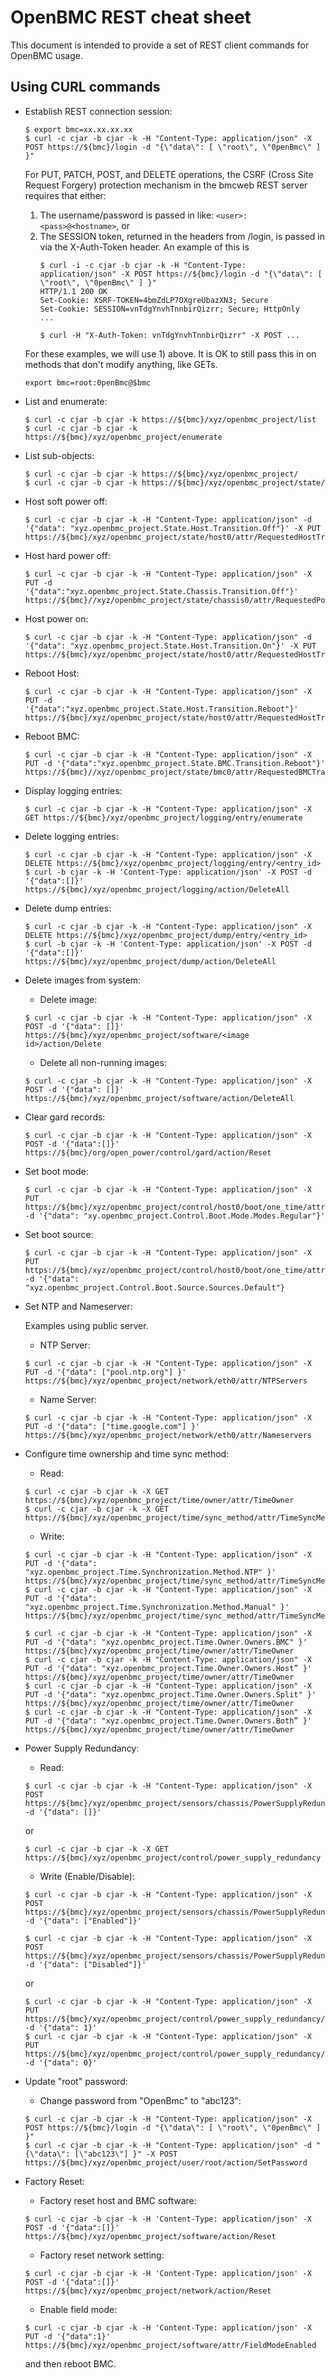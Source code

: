 # OpenBMC REST cheat sheet

This document is intended to provide a set of REST client commands for OpenBMC usage.

## Using CURL commands
* Establish REST connection session:
    ```
   $ export bmc=xx.xx.xx.xx
   $ curl -c cjar -b cjar -k -H "Content-Type: application/json" -X POST https://${bmc}/login -d "{\"data\": [ \"root\", \"0penBmc\" ] }"
    ```
    For PUT, PATCH, POST, and DELETE operations, the CSRF (Cross Site Request
    Forgery) protection mechanism in the bmcweb REST server requires that
    either:
    1. The username/password is passed in like:  `<user>:<pass>@<hostname>`, or
    2. The SESSION token, returned in the headers from /login, is passed in via
       the X-Auth-Token header.  An example of this is
       ```
       $ curl -i -c cjar -b cjar -k -H "Content-Type: application/json" -X POST https://${bmc}/login -d "{\"data\": [ \"root\", \"0penBmc\" ] }"
       HTTP/1.1 200 OK
       Set-Cookie: XSRF-TOKEN=4bmZdLP7OXgreUbazXN3; Secure
       Set-Cookie: SESSION=vnTdgYnvhTnnbirQizrr; Secure; HttpOnly
       ...

       $ curl -H "X-Auth-Token: vnTdgYnvhTnnbirQizrr" -X POST ...
       ```
    For these examples, we will use 1) above.  It is OK to still pass this in on
    methods that don't modify anything, like GETs.
    ```
    export bmc=root:0penBmc@$bmc
    ```

* List and enumerate:
    ```
    $ curl -c cjar -b cjar -k https://${bmc}/xyz/openbmc_project/list
    $ curl -c cjar -b cjar -k https://${bmc}/xyz/openbmc_project/enumerate
    ```

* List sub-objects:
    ```
    $ curl -c cjar -b cjar -k https://${bmc}/xyz/openbmc_project/
    $ curl -c cjar -b cjar -k https://${bmc}/xyz/openbmc_project/state/
    ```

* Host soft power off:
    ```
    $ curl -c cjar -b cjar -k -H "Content-Type: application/json" -d '{"data": "xyz.openbmc_project.State.Host.Transition.Off"}' -X PUT https://${bmc}/xyz/openbmc_project/state/host0/attr/RequestedHostTransition
    ```

* Host hard power off:
    ```
    $ curl -c cjar -b cjar -k -H "Content-Type: application/json" -X PUT -d '{"data":"xyz.openbmc_project.State.Chassis.Transition.Off"}' https://${bmc}//xyz/openbmc_project/state/chassis0/attr/RequestedPowerTransition
    ```

* Host power on:
    ```
    $ curl -c cjar -b cjar -k -H "Content-Type: application/json" -d '{"data": "xyz.openbmc_project.State.Host.Transition.On"}' -X PUT https://${bmc}/xyz/openbmc_project/state/host0/attr/RequestedHostTransition
    ```

* Reboot Host:
    ```
    $ curl -c cjar -b cjar -k -H "Content-Type: application/json" -X PUT -d '{"data":"xyz.openbmc_project.State.Host.Transition.Reboot"}' https://${bmc}/xyz/openbmc_project/state/host0/attr/RequestedHostTransition
    ```

* Reboot BMC:
    ```
    $ curl -c cjar -b cjar -k -H "Content-Type: application/json" -X PUT -d '{"data":"xyz.openbmc_project.State.BMC.Transition.Reboot"}' https://${bmc}//xyz/openbmc_project/state/bmc0/attr/RequestedBMCTransition
    ```

* Display logging entries:
    ```
    $ curl -c cjar -b cjar -k -H "Content-Type: application/json" -X GET https://${bmc}/xyz/openbmc_project/logging/entry/enumerate
    ```

* Delete logging entries:
    ```
    $ curl -c cjar -b cjar -k -H "Content-Type: application/json" -X DELETE https://${bmc}/xyz/openbmc_project/logging/entry/<entry_id>
    $ curl -b cjar -k -H 'Content-Type: application/json' -X POST -d '{"data":[]}' https://${bmc}/xyz/openbmc_project/logging/action/DeleteAll
    ```

* Delete dump entries:
    ```
    $ curl -c cjar -b cjar -k -H "Content-Type: application/json" -X DELETE https://${bmc}/xyz/openbmc_project/dump/entry/<entry_id>
    $ curl -b cjar -k -H 'Content-Type: application/json' -X POST -d '{"data":[]}' https://${bmc}/xyz/openbmc_project/dump/action/DeleteAll
    ```

* Delete images from system:

    - Delete image:
    ```
    $ curl -c cjar -b cjar -k -H "Content-Type: application/json" -X POST -d '{"data": []}' https://${bmc}/xyz/openbmc_project/software/<image id>/action/Delete
    ```

    - Delete all non-running images:
    ```
    $ curl -c cjar -b cjar -k -H "Content-Type: application/json" -X POST -d '{"data": []}' https://${bmc}/xyz/openbmc_project/software/action/DeleteAll
    ```

* Clear gard records:
    ```
    $ curl -c cjar -b cjar -k -H "Content-Type: application/json" -X POST -d '{"data":[]}' https://${bmc}/org/open_power/control/gard/action/Reset
    ```

* Set boot mode:
    ```
    $ curl -c cjar -b cjar -k -H "Content-Type: application/json" -X PUT https://${bmc}/xyz/openbmc_project/control/host0/boot/one_time/attr/BootMode -d '{"data": "xy.openbmc_project.Control.Boot.Mode.Modes.Regular"}'
    ```

* Set boot source:
    ```
    $ curl -c cjar -b cjar -k -H "Content-Type: application/json" -X PUT https://${bmc}/xyz/openbmc_project/control/host0/boot/one_time/attr/BootSource -d '{"data": "xyz.openbmc_project.Control.Boot.Source.Sources.Default"}
    ```

* Set NTP and Nameserver:

    Examples using public server.
    - NTP Server:
    ```
    $ curl -c cjar -b cjar -k -H "Content-Type: application/json" -X PUT -d '{"data": ["pool.ntp.org"] }' https://${bmc}/xyz/openbmc_project/network/eth0/attr/NTPServers
    ```

    - Name Server:
    ```
    $ curl -c cjar -b cjar -k -H "Content-Type: application/json" -X PUT -d '{"data": ["time.google.com"] }' https://${bmc}/xyz/openbmc_project/network/eth0/attr/Nameservers
    ```

* Configure time ownership and time sync method:

    - Read:
    ```
    $ curl -c cjar -b cjar -k -X GET https://${bmc}/xyz/openbmc_project/time/owner/attr/TimeOwner
    $ curl -c cjar -b cjar -k -X GET https://${bmc}/xyz/openbmc_project/time/sync_method/attr/TimeSyncMethod
    ```
    - Write:
    ```
    $ curl -c cjar -b cjar -k -H "Content-Type: application/json" -X  PUT -d '{"data": "xyz.openbmc_project.Time.Synchronization.Method.NTP" }' https://${bmc}/xyz/openbmc_project/time/sync_method/attr/TimeSyncMethod
    $ curl -c cjar -b cjar -k -H "Content-Type: application/json" -X  PUT -d '{"data": "xyz.openbmc_project.Time.Synchronization.Method.Manual" }' https://${bmc}/xyz/openbmc_project/time/sync_method/attr/TimeSyncMethod

    $ curl -c cjar -b cjar -k -H "Content-Type: application/json" -X  PUT -d '{"data": "xyz.openbmc_project.Time.Owner.Owners.BMC" }' https://${bmc}/xyz/openbmc_project/time/owner/attr/TimeOwner
    $ curl -c cjar -b cjar -k -H "Content-Type: application/json" -X  PUT -d '{"data": "xyz.openbmc_project.Time.Owner.Owners.Host” }' https://${bmc}/xyz/openbmc_project/time/owner/attr/TimeOwner
    $ curl -c cjar -b cjar -k -H "Content-Type: application/json" -X  PUT -d '{"data": "xyz.openbmc_project.Time.Owner.Owners.Split" }' https://${bmc}/xyz/openbmc_project/time/owner/attr/TimeOwner
    $ curl -c cjar -b cjar -k -H "Content-Type: application/json" -X  PUT -d '{"data": "xyz.openbmc_project.Time.Owner.Owners.Both” }' https://${bmc}/xyz/openbmc_project/time/owner/attr/TimeOwner
    ```

* Power Supply Redundancy:

    - Read:
    ```
    $ curl -c cjar -b cjar -k -H "Content-Type: application/json" -X POST https://${bmc}/xyz/openbmc_project/sensors/chassis/PowerSupplyRedundancy/action/getValue -d '{"data": []}'
    ```

    or

    ```
    $ curl -c cjar -b cjar -k -X GET https://${bmc}/xyz/openbmc_project/control/power_supply_redundancy
    ```

    - Write (Enable/Disable):
    ```
    $ curl -c cjar -b cjar -k -H "Content-Type: application/json" -X POST https://${bmc}/xyz/openbmc_project/sensors/chassis/PowerSupplyRedundancy/action/setValue -d '{"data": ["Enabled"]}'

    $ curl -c cjar -b cjar -k -H "Content-Type: application/json" -X POST https://${bmc}/xyz/openbmc_project/sensors/chassis/PowerSupplyRedundancy/action/setValue -d '{"data": ["Disabled"]}'
    ```
    or

    ```
    $ curl -c cjar -b cjar -k -H "Content-Type: application/json" -X PUT https://${bmc}/xyz/openbmc_project/control/power_supply_redundancy/attr/PowerSupplyRedundancyEnabled -d '{"data": 1}'
    $ curl -c cjar -b cjar -k -H "Content-Type: application/json" -X PUT https://${bmc}/xyz/openbmc_project/control/power_supply_redundancy/attr/PowerSupplyRedundancyEnabled -d '{"data": 0}'
    ```

* Update "root" password:

    - Change password from "OpenBmc" to "abc123":
    ```
    $ curl -c cjar -b cjar -k -H "Content-Type: application/json" -X POST https://${bmc}/login -d "{\"data\": [ \"root\", \"0penBmc\" ] }"
    $ curl -c cjar -b cjar -k -H "Content-Type: application/json" -d "{\"data\": [\"abc123\"] }" -X POST  https://${bmc}/xyz/openbmc_project/user/root/action/SetPassword
    ```

* Factory Reset:

    - Factory reset host and BMC software:
    ```
    $ curl -c cjar -b cjar -k -H 'Content-Type: application/json' -X POST -d '{"data":[]}' https://${bmc}/xyz/openbmc_project/software/action/Reset
    ```

    - Factory reset network setting:
    ```
    $ curl -c cjar -b cjar -k -H 'Content-Type: application/json' -X POST -d '{"data":[]}' https://${bmc}/xyz/openbmc_project/network/action/Reset
    ```

    - Enable field mode:
    ```
    $ curl -c cjar -b cjar -k -H 'Content-Type: application/json' -X PUT -d '{"data":1}' https://${bmc}/xyz/openbmc_project/software/attr/FieldModeEnabled
    ```

    and then reboot BMC.
